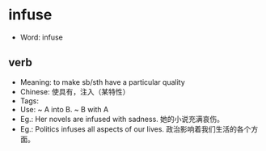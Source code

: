 # infuse

- Word: infuse

## verb

- Meaning: to make sb/sth have a particular quality
- Chinese: 使具有，注入（某特性）
- Tags: 
- Use: ~ A into B. ~ B with A
- Eg.: Her novels are infused with sadness. 她的小说充满哀伤。
- Eg.: Politics infuses all aspects of our lives. 政治影响着我们生活的各个方面。

